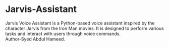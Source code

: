 # Jarvis-Assistant
Jarvis Voice Assistant is a Python-based voice assistant inspired by the character Jarvis from the Iron Man movies. It is designed to perform various tasks and interact with users through voice commands.
<br>
Author-Syed Abdul Hameed.
